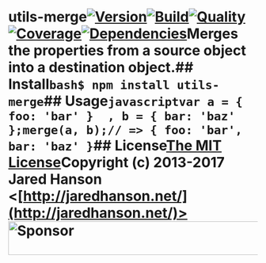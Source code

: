# utils-merge[![Version](https://img.shields.io/npm/v/utils-merge.svg?label=version)](https://www.npmjs.com/package/utils-merge)[![Build](https://img.shields.io/travis/jaredhanson/utils-merge.svg)](https://travis-ci.org/jaredhanson/utils-merge)[![Quality](https://img.shields.io/codeclimate/github/jaredhanson/utils-merge.svg?label=quality)](https://codeclimate.com/github/jaredhanson/utils-merge)[![Coverage](https://img.shields.io/coveralls/jaredhanson/utils-merge.svg)](https://coveralls.io/r/jaredhanson/utils-merge)[![Dependencies](https://img.shields.io/david/jaredhanson/utils-merge.svg)](https://david-dm.org/jaredhanson/utils-merge)Merges the properties from a source object into a destination object.## Install```bash$ npm install utils-merge```## Usage```javascriptvar a = { foo: 'bar' }  , b = { bar: 'baz' };merge(a, b);// => { foo: 'bar', bar: 'baz' }```## License[The MIT License](http://opensource.org/licenses/MIT)Copyright (c) 2013-2017 Jared Hanson <[http://jaredhanson.net/](http://jaredhanson.net/)><a target='_blank' rel='nofollow' href='https://app.codesponsor.io/link/vK9dyjRnnWsMzzJTQ57fRJpH/jaredhanson/utils-merge'>  <img alt='Sponsor' width='888' height='68' src='https://app.codesponsor.io/embed/vK9dyjRnnWsMzzJTQ57fRJpH/jaredhanson/utils-merge.svg' /></a>
